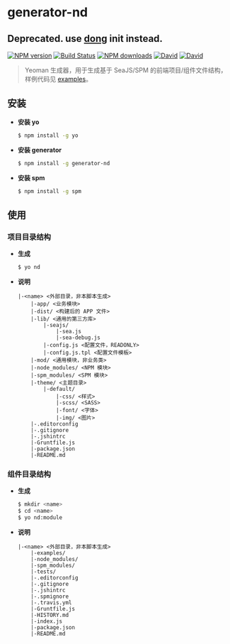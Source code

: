 # generator-nd

## Deprecated. use [dong](https://github.com/crossjs/dongg) init instead.

[![NPM version](https://img.shields.io/npm/v/generator-nd.svg?style=flat-square)](https://npmjs.org/package/generator-nd)
[![Build Status](https://img.shields.io/travis/ndfront/generator-nd.svg?style=flat-square)](https://travis-ci.org/ndfront/generator-nd)
[![NPM downloads](http://img.shields.io/npm/dm/generator-nd.svg?style=flat-square)](https://npmjs.org/package/generator-nd)
[![David](http://img.shields.io/david/ndfront/generator-nd.svg?style=flat-square)](https://npmjs.org/package/generator-nd)
[![David](http://img.shields.io/david/dev/ndfront/generator-nd.svg?style=flat-square)](https://npmjs.org/package/generator-nd)

> Yeoman 生成器，用于生成基于 SeaJS/SPM 的前端项目/组件文件结构，样例代码见 [examples](https://github.com/ndfront/examples)。


## 安装

- **安装 yo**

    ```bash
    $ npm install -g yo
    ```

- **安装 generator**

    ```bash
    $ npm install -g generator-nd
    ```

- **安装 spm**

    ```bash
    $ npm install -g spm
    ```

## 使用

### 项目目录结构

- **生成**

    ```bash
    $ yo nd
    ```

- **说明**

    ```
    |-<name> <外部目录，非本脚本生成>
        |-app/ <业务模块>
        |-dist/ <构建后的 APP 文件>
        |-lib/ <通用的第三方库>
            |-seajs/
                |-sea.js
                |-sea-debug.js
            |-config.js <配置文件，READONLY>
            |-config.js.tpl <配置文件模板>
        |-mod/ <通用模块，非业务类>
        |-node_modules/ <NPM 模块>
        |-spm_modules/ <SPM 模块>
        |-theme/ <主题目录>
            |-default/
                |-css/ <样式>
                |-scss/ <SASS>
                |-font/ <字体>
                |-img/ <图片>
        |-.editorconfig
        |-.gitignore
        |-.jshintrc
        |-Gruntfile.js
        |-package.json
        |-README.md
    ```

### 组件目录结构

- **生成**

    ```bash
    $ mkdir <name>
    $ cd <name>
    $ yo nd:module
    ```

- **说明**

    ```
    |-<name> <外部目录，非本脚本生成>
        |-examples/
        |-node_modules/
        |-spm_modules/
        |-tests/
        |-.editorconfig
        |-.gitignore
        |-.jshintrc
        |-.spmignore
        |-.travis.yml
        |-Gruntfile.js
        |-HISTORY.md
        |-index.js
        |-package.json
        |-README.md
    ```
